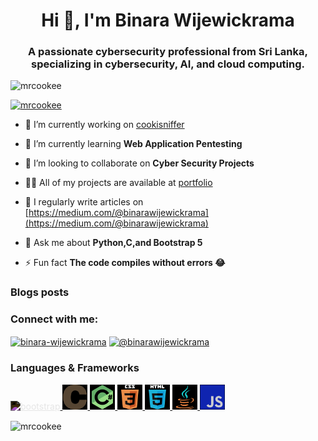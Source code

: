 <h1 align="center">Hi 👋, I'm Binara Wijewickrama</h1>
<h3 align="center">A passionate cybersecurity professional from Sri Lanka, specializing in cybersecurity, AI, and cloud computing.</h3>

<p align="left"> <img src="https://komarev.com/ghpvc/?username=mrcookee&label=Profile%20views&color=0e75b6&style=flat" alt="mrcookee" /> </p>

<p align="left"> <a href="https://github.com/ryo-ma/github-profile-trophy"><img src="https://github-profile-trophy.vercel.app/?username=mrcookee" alt="mrcookee" /></a> </p>

- 🔭 I’m currently working on [cookisniffer](https://github.com/mrcookee/cookisniffer)

- 🌱 I’m currently learning **Web Application Pentesting**

- 👯 I’m looking to collaborate on **Cyber Security Projects**

- 👨‍💻 All of my projects are available at [portfolio](portfolio)

- 📝 I regularly write articles on [https://medium.com/@binarawijewickrama](https://medium.com/@binarawijewickrama)

- 💬 Ask me about **Python,C,and Bootstrap 5**

- ⚡ Fun fact **The code compiles without errors 😂**

### Blogs posts
<!-- BLOG-POST-LIST:START -->
<!-- BLOG-POST-LIST:END -->

<h3 align="left">Connect with me:</h3>
<p align="left">
<a href="https://linkedin.com/in/binara-wijewickrama" target="blank"><img align="center" src="https://raw.githubusercontent.com/rahuldkjain/github-profile-readme-generator/master/src/images/icons/Social/linked-in-alt.svg" alt="binara-wijewickrama" height="30" width="40" /></a>
<a href="https://medium.com/@binarawijewickrama" target="blank"><img align="center" src="https://raw.githubusercontent.com/rahuldkjain/github-profile-readme-generator/master/src/images/icons/Social/medium.svg" alt="@binarawijewickrama" height="30" width="40" /></a>
</p>

<h3 align="left">Languages & Frameworks</h3>
<p align="left"> 
<a href="https://getbootstrap.com" target="_blank" rel="noreferrer">
  <img src="https://getbootstrap.com/docs/5.3/assets/brand/bootstrap-logo-shadow.png" alt="bootstrap" width="40" height="40" style="filter: invert(1) brightness(100%);" />
</a>

<a href="https://www.cprogramming.com/" target="_blank" rel="noreferrer">
  <img src="https://raw.githubusercontent.com/devicons/devicon/master/icons/c/c-original.svg" alt="c" width="40" height="40" style="filter: invert(1) brightness(100%);" />
</a>

<a href="https://www.w3schools.com/cs/" target="_blank" rel="noreferrer">
  <img src="https://raw.githubusercontent.com/devicons/devicon/master/icons/csharp/csharp-original.svg" alt="csharp" width="40" height="40" style="filter: invert(1) brightness(100%);" />
</a>

<a href="https://www.w3schools.com/css/" target="_blank" rel="noreferrer">
  <img src="https://raw.githubusercontent.com/devicons/devicon/master/icons/css3/css3-original-wordmark.svg" alt="css3" width="40" height="40" style="filter: invert(1) brightness(100%);" />
</a>
<a href="https://www.w3.org/html/" target="_blank" rel="noreferrer">
  <img src="https://raw.githubusercontent.com/devicons/devicon/master/icons/html5/html5-original-wordmark.svg" alt="html5" width="40" height="40" style="filter: invert(1) brightness(100%);" />
</a>

<a href="https://www.java.com" target="_blank" rel="noreferrer">
  <img src="https://raw.githubusercontent.com/devicons/devicon/master/icons/java/java-original.svg" alt="java" width="40" height="40" style="filter: invert(1) brightness(100%);" />
</a>

<a href="https://developer.mozilla.org/en-US/docs/Web/JavaScript" target="_blank" rel="noreferrer">
  <img src="https://raw.githubusercontent.com/devicons/devicon/master/icons/javascript/javascript-original.svg" alt="javascript" width="40" height="40" style="filter: invert(1) brightness(100%);" />
</a></p>

<p><img align="center" src="https://github-readme-stats.vercel.app/api/top-langs?username=mrcookee&show_icons=true&locale=en&layout=compact" alt="mrcookee" /></p>
